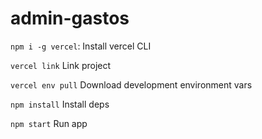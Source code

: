 # admin-gastos

`npm i -g vercel`: Install vercel CLI

`vercel link` Link project

`vercel env pull` Download development environment vars

`npm install` Install deps

`npm start` Run app